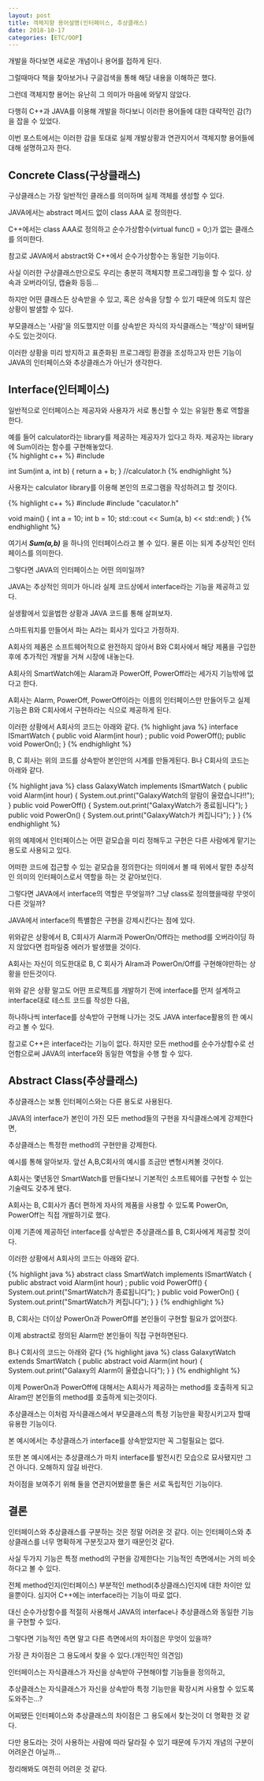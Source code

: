 ```yaml
---
layout: post
title: 객체지향 용어설명(인터페이스, 추상클래스) 
date: 2018-10-17
categories: [ETC/OOP]
---
```


개발을 하다보면 새로운 개념이나 용어를 접하게 된다. 

그럴때마다 책을 찾아보거나 구글검색을 통해 해당 내용을 이해하곤 했다.

그런데 객체지향 용어는 유난히 그 의미가 마음에 와닿지 않았다.  

다행히 C++과 JAVA를 이용해 개발을 하다보니 이러한 용어들에 대한 대략적인 감(?)을 잡을 수 있었다. 

이번 포스트에서는 이러한 감을 토대로 실제 개발상황과 연관지어서 객체지향 용어들에 대해 설명하고자 한다. 

## Concrete Class(구상클래스)
구상클래스는 가장 일반적인 클래스를 의미하며 실제 객체를 생성할 수 있다. 

JAVA에서는 abstract 메서드 없이 class AAA 로 정의한다.

C++에서는 class AAA로 정의하고 순수가상함수(virtual func() = 0;)가 없는 클래스를 의미한다. 

참고로 JAVA에서 abstract와 C++에서 순수가상함수는 동일한 기능이다.

사실 이러한 구상클래스만으로도 우리는 충분히 객체지향 프로그래밍을 할 수 있다. 상속과 오버라이딩, 캡슐화 등등...

하지만 어떤 클래스든 상속받을 수 있고, 혹은 상속을 당할 수 있기 때문에 의도치 않은 상황이 발샐할 수 있다. 

부모클래스는 '사람'을 의도했지만 이를 상속받은 자식의 자식클래스는 '책상'이 돼버릴 수도 있는것이다. 

이러한 상황을 미리 방지하고 표준화된 프로그래밍 환경을 조성하고자 만든 기능이 JAVA의 인터페이스와 추상클래스가 아닌가 생각한다.

## Interface(인터페이스)
일반적으로 인터페이스는 제공자와 사용자가 서로 통신할 수 있는 유일한 통로 역할을 한다.

예를 들어 calculator라는 library를 제공하는 제공자가 있다고 하자. 제공자는 library에 Sum이라는 함수를 구현해놓았다.   
{% highlight c++ %}
#include <iostream>

int Sum(int a, int b) {
 return a + b;
}
//calculator.h
{% endhighlight %}

사용자는 calculator library를 이용해 본인의 프로그램을 작성하려고 할 것이다. 

{% highlight c++ %}
#include <iostream>
#include "caculator.h"

void main() {
 int a = 10;
 int b = 10;
 std::cout << Sum(a, b) << std::endl;
}
{% endhighlight %}

여기서 ***Sum(a,b)*** 을 하나의 인터페이스라고 볼 수 있다. 물론 이는 되게 추상적인 인터페이스를 의미한다.

그렇다면 JAVA의 인터페이스는 어떤 의미일까? 

JAVA는 추상적인 의미가 아니라 실제 코드상에서 interface라는 기능을 제공하고 있다.

실생활에서 있을법한 상황과 JAVA 코드를 통해 살펴보자.

스마트워치를 만들어서 파는 A라는 회사가 있다고 가정하자. 

A회사의 제품은 소프트웨어적으로 완전하지 않아서 B와 C회사에서 해당 제품을 구입한 후에 추가적인 개발을 거쳐 시장에 내놓는다.

A회사의 SmartWatch에는 Alaram과 PowerOff, PowerOff라는 세가지 기능밖에 없다고 한다.

A회사는 Alarm, PowerOff, PowerOff이라는 이름의 인터페이스만 만들어두고 실제 기능은 B와 C회사에서 구현하라는 식으로 제공하게 된다.

이러한 상황에서 A회사의 코드는 아래와 같다.
{% highlight java %}
interface ISmartWatch {
    public void Alarm(int hour) ;
    public void PowerOff();
    public void PowerOn();
}
{% endhighlight %}

B, C 회사는 위의 코드를 상속받아 본인만의 시계를 만들게된다. B나 C회사의 코드는 아래와 같다.

{% highlight java %}
class GalaxyWatch implements ISmartWatch {
    public void Alarm(int hour) {
     System.out.print("GalaxyWatch의 알람이 울렸습니다!!");
    }
    public void PowerOff() {
     System.out.print("GalaxyWatch가 종료됩니다");
    }
    public void PowerOn() {
     System.out.print("GalaxyWatch가 켜집니다");
    }
}
{% endhighlight %}

위의 예제에서 인터페이스는 어떤 겉모습을 미리 정해두고 구현은 다른 사람에게 맡기는 용도로 사용되고 있다.

어떠한 코드에 접근할 수 있는 겉모습을 정의한다는 의미에서 볼 때 위에서 말한 추상적인 의미의 인터페이스로서 역할을 하는 것 같아보인다.

그렇다면 JAVA에서 interface의 역할은 무엇일까? 그냥 class로 정의했을때랑 무엇이 다른 것일까?

JAVA에서 interface의 특별함은 구현을 강제시킨다는 점에 있다. 

위와같은 상황에서 B, C회사가 Alarm과 PowerOn/Off라는 method를 오버라이딩 하지 않았다면 컴파일중 에러가 발생했을 것이다. 

A회사는 자신이 의도한대로 B, C 회사가 Alram과 PowerOn/Off를 구현해야만하는 상황을 만든것이다.

위와 같은 상황 말고도 어떤 프로젝트를 개발하기 전에 interface를 먼저 설계하고 interface대로 테스트 코드를 작성한 다음, 

하나하나씩 interface를 상속받아 구현해 나가는 것도 JAVA interface활용의 한 예시라고 볼 수 있다. 

참고로 C++은 interface라는 기능이 없다. 하지만 모든 method를 순수가상함수로 선언함으로써 JAVA의 interface와 동일한 역할을 수행 할 수 있다.

## Abstract Class(추상클래스)

추상클래스는 보통 인터페이스와는 다른 용도로 사용된다.

JAVA의 interface가 본인이 가진 모든 method들의 구현을 자식클래스에게 강제한다면,

추상클래스는 특정한 method의 구현만을 강제한다.

예시를 통해 알아보자. 앞선 A,B,C회사의 예시를 조금만 변형시켜볼 것이다.

A회사는 몇년동안 SmartWatch를 만들다보니 기본적인 소프트웨어를 구현할 수 있는 기술력도 갖추게 됐다.

A회사는 B, C회사가 좀더 편하게 자사의 제품을 사용할 수 있도록 PowerOn, PowerOff는 직접 개발하기로 했다.

이제 기존에 제공하던 interface를 상속받은 추상클래스를 B, C회사에게 제공할 것이다.

이러한 상황에서 A회사의 코드는 아래와 같다.

{% highlight java %}
abstract class SmartWatch implements ISmartWatch {
    public abstract void Alarm(int hour) ;
    public void PowerOff() {
     System.out.print("SmartWatch가 종료됩니다");
    }
    public void PowerOn() {
     System.out.print("SmartWatch가 켜집니다");
    }
}
{% endhighlight %}

B, C회사는 더이상 PowerOn과 PowerOff를 본인들이 구현할 필요가 없어졌다. 

이제 abstract로 정의된 Alarm만 본인들이 직접 구현하면된다.

B나 C회사의 코드는 아래와 같다
{% highlight java %}
class GalaxytWatch extends SmartWatch {
    public abstract void Alarm(int hour) {
     System.out.print("Galaxy의 Alarm이 울렸습니다");
    }
}
{% endhighlight %}

이제 PowerOn과 PowerOff에 대해서는 A회사가 제공하는 method를 호출하게 되고 Alram만 본인들의 method를 호출하게 되는것이다.

추상클래스는 이처럼 자식클래스에서 부모클래스의 특정 기능만을 확장시키고자 할때 유용한 기능이다.

본 예시에서는 추상클래스가 interface를 상속받았지만 꼭 그럴필요는 없다.

또한 본 예시에서는 추상클래스가 마치 interface를 발전시킨 모습으로 묘사됐지만 그건 아니다. 오해하지 않길 바란다.

차이점을 보여주기 위해 둘을 연관지어봤을뿐 둘은 서로 독립적인 기능이다.

## 결론

인터페이스와 추상클래스를 구분하는 것은 정말 어려운 것 같다. 이는 인터페이스와 추상클래스를 너무 명확하게 구분짓고자 했기 때문인것 같다. 
 
사실 두가지 기능은 특정 method의 구현을 강제한다는 기능적인 측면에서는 거의 비슷하다고 볼 수 있다. 
 
전체 method인지(인터페이스) 부분적인 method(추상클래스)인지에 대한 차이만 있을뿐이다. 심지어 C++에는 interface라는 기능이 따로 없다. 
 
대신 순수가상함수를 적절히 사용해서 JAVA의 interface나 추상클래스와 동일한 기능을 구현할 수 있다. 
 
그렇다면 기능적인 측면 말고 다른 측면에서의 차이점은 무엇이 있을까?

가장 큰 차이점은 그 용도에서 찾을 수 있다.(개인적인 의견임)

인터페이스는 자식클래스가 자신을 상속받아 구현해야할 기능들을 정의하고, 
 
추상클래스는 자식클래스가 자신을 상속받아 특정 기능만을 확장시켜 사용할 수 있도록 도와주는...?    
 
어찌됐든 인터페이스와 추상클래스의 차이점은 그 용도에서 찾는것이 더 명확한 것 같다. 
 
다만 용도라는 것이 사용하는 사람에 따라 달라질 수 있기 때문에 두가지 개념의 구분이 어려운건 아닐까...
 
정리해봐도 여전히 어려운 것 같다.
